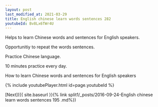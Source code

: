 ```yaml
---
layout: post
last_modified_at: 2021-03-29
title: English chinese learn words sentences 282 
youtubeId: Bv8Lx6TWr4U
---
```

 
 
Helps to learn Chinese words and sentences for English speakers.

Opportunitiy to repeat the words sentences. 

Practice Chinese language. 
 
10 minutes practice every day. 
 
How to learn Chinese words and sentences for English speakers 
 
{% include youtubePlayer.html id=page.youtubeId %}
 
 
[Next]({{ site.baseurl }}{% link  split1/_posts/2016-09-24-English chinese learn words sentences 195 .md%})
 

